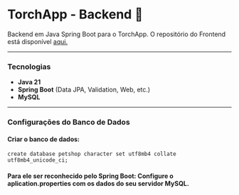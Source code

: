# TorchApp - Backend 🐾

Backend em Java Spring Boot para o TorchApp. O repositório do Frontend está disponível [aqui.](https://github.com/VStorch/TorchApp)

---

### Tecnologias

- **Java 21**
- **Spring Boot** (Data JPA, Validation, Web, etc.)
- **MySQL**

---

### Configurações do Banco de Dados

#### Criar o banco de dados:

```
create database petshop character set utf8mb4 collate utf8mb4_unicode_ci;
```

#### Para ele ser reconhecido pelo Spring Boot: Configure o aplication.properties com os dados do seu servidor MySQL.